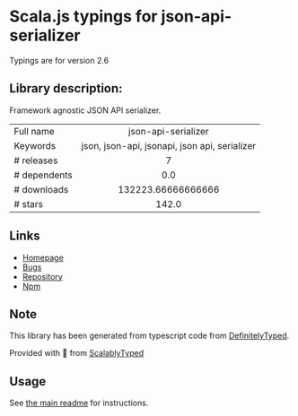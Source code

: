 
# Scala.js typings for json-api-serializer

Typings are for version 2.6

## Library description:
Framework agnostic JSON API serializer.

|                    |                 |
| ------------------ | :-------------: |
| Full name          | json-api-serializer |
| Keywords           | json, json-api, jsonapi, json api, serializer |
| # releases         | 7 |
| # dependents       | 0.0 |
| # downloads        | 132223.66666666666 |
| # stars            | 142.0 |

## Links
- [Homepage](https://github.com/danivek/json-api-serializer#readme)
- [Bugs](https://github.com/danivek/json-api-serializer/issues)
- [Repository](https://github.com/danivek/json-api-serializer)
- [Npm](https://www.npmjs.com/package/json-api-serializer)
    


## Note
This library has been generated from typescript code from [DefinitelyTyped](https://definitelytyped.org).

Provided with :purple_heart: from [ScalablyTyped](https://github.com/oyvindberg/ScalablyTyped)

## Usage
See [the main readme](../../readme.md) for instructions.


